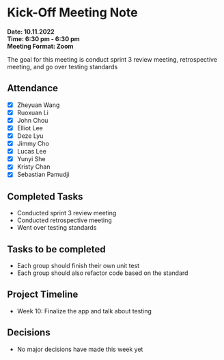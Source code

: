 # Kick-Off Meeting Note #
**Date: 10.11.2022**\
**Time: 6:30 pm - 6:30 pm**\
**Meeting Format: Zoom**

The goal for this meeting is conduct sprint 3 review meeting, retrospective meeting, and go over testing standards

## Attendance
- [x] Zheyuan Wang
- [x] Ruoxuan Li
- [x] John Chou
- [x] Elliot Lee
- [x] Deze Lyu
- [x] Jimmy Cho
- [x] Lucas Lee
- [x] Yunyi She
- [x] Kristy Chan
- [x] Sebastian Pamudji

## Completed Tasks
* Conducted sprint 3 review meeting
* Conducted retrospective meeting
* Went over testing standards

## Tasks to be completed
* Each group should finish their own unit test
* Each group should also refactor code based on the standard

## Project Timeline
* Week 10: Finalize the app and talk about testing  

## Decisions
* No major decisions have made this week yet
